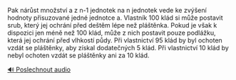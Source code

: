
Pak nárůst množství a z n-1 jednotek na n jednotek vede ke zvýšení hodnoty přisuzované jedné jednotce a. Vlastník 100 klád si může postavit srub, který jej ochrání před deštěm lépe než pláštěnka. Pokud je však k dispozici jen méně než 100 klád, může z nich postavit pouze podlážku, která jej ochrání před vlhkostí půdy. Při vlastnictví 95 klád by byl ochoten vzdát se pláštěnky, aby získal dodatečných 5 klád. Při vlastnictví 10 klád by nebyl ochoten vzdát se pláštěnky ani za 10 klád.

[🔊 Poslechnout audio](/data/7-paragraphs/audio/chapter_31/para_008-Pak-nrst-mnostv-a-z-n-1-jednotek-na-n-jednotek.mp3)
